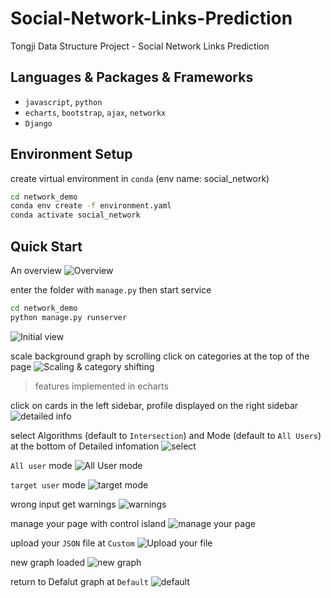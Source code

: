 # Social-Network-Links-Prediction
Tongji Data Structure Project - Social Network Links Prediction

## Languages & Packages & Frameworks
- `javascript`, `python`
- `echarts`, `bootstrap`, `ajax`, `networkx`
- `Django`

## Environment Setup

create virtual environment in `conda` (env name: social_network)
```cmd
cd network_demo
conda env create -f environment.yaml
conda activate social_network
```


## Quick Start
An overview
![Overview](\pages\overview.png)


enter the folder with `manage.py` then start service
```cmd
cd network_demo
python manage.py runserver
```
![Initial view](\pages\initial.png)


scale background graph by scrolling
click on categories at the top of the page
![Scaling & category shifting](\pages\scale.png)
> features implemented in echarts


click on cards in the left sidebar, profile displayed on the right sidebar
![detailed info](\pages\details.png)


select Algorithms (default to `Intersection`) and Mode (default to `All Users`) at the bottom of Detailed infomation
![select](\pages\algorithms.png)


`All user` mode
![All User mode](\pages\all_users.png)


`target user` mode
![target mode](\pages\target_user.png)


wrong input get warnings
![warnings](\pages\warnings.png)


manage your page with control island
![manage your page](\pages\page_management.png)


upload your `JSON` file at `Custom`
![Upload your file](\pages\upload.png)

new graph loaded
![new graph](\pages\new_graph.png)


return to Defalut graph at `Default`
![default](\pages\default.png)














